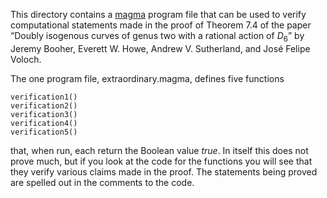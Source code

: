 This directory contains a [magma](http://magma.maths.usyd.edu.au/magma/) program file that can be used to verify computational statements made in the proof of
Theorem 7.4 of the paper &ldquo;Doubly isogenous curves of genus two with a rational action of <i>D</i><sub>6</sub>&rdquo; by Jeremy Booher, Everett W. Howe, Andrew V. Sutherland, and José Felipe Voloch.

The one program file, extraordinary.magma, defines five functions

    verification1()
    verification2()
    verification3()
    verification4()
    verification5()

that, when run, each return the Boolean value *true*. In itself this does not prove much, but if you look at the code for the functions you will see that they verify various claims made in the proof. The statements being proved are spelled out in the comments to the code.
